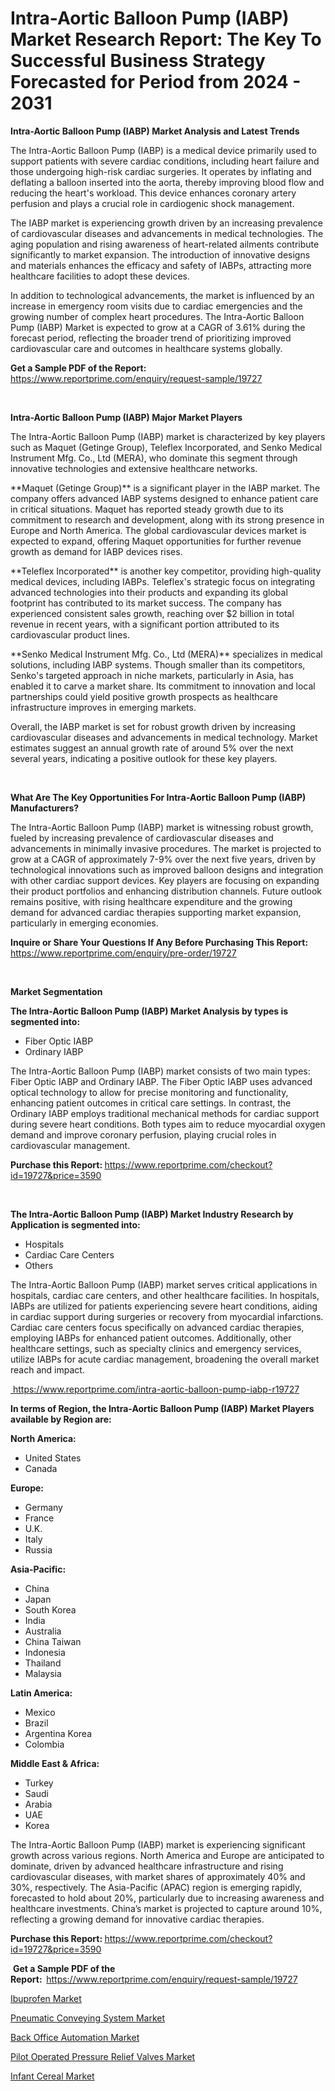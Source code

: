 <p><h1>Intra-Aortic Balloon Pump (IABP) Market Research Report: The Key To Successful Business Strategy Forecasted for Period from 2024 - 2031</h1></p><p><strong>Intra-Aortic Balloon Pump (IABP) Market Analysis and Latest Trends</strong></p>
<p><p>The Intra-Aortic Balloon Pump (IABP) is a medical device primarily used to support patients with severe cardiac conditions, including heart failure and those undergoing high-risk cardiac surgeries. It operates by inflating and deflating a balloon inserted into the aorta, thereby improving blood flow and reducing the heart's workload. This device enhances coronary artery perfusion and plays a crucial role in cardiogenic shock management.</p><p>The IABP market is experiencing growth driven by an increasing prevalence of cardiovascular diseases and advancements in medical technologies. The aging population and rising awareness of heart-related ailments contribute significantly to market expansion. The introduction of innovative designs and materials enhances the efficacy and safety of IABPs, attracting more healthcare facilities to adopt these devices.</p><p>In addition to technological advancements, the market is influenced by an increase in emergency room visits due to cardiac emergencies and the growing number of complex heart procedures. The Intra-Aortic Balloon Pump (IABP) Market is expected to grow at a CAGR of 3.61% during the forecast period, reflecting the broader trend of prioritizing improved cardiovascular care and outcomes in healthcare systems globally.</p></p>
<p><strong>Get a Sample PDF of the Report:&nbsp;</strong> <a href="https://www.reportprime.com/enquiry/request-sample/19727?utm_campaign=24&utm_medium=2&utm_source=Github&utm_content=ia&utm_term=02122024&utm_id=intra-aortic-balloon-pump-iabp">https://www.reportprime.com/enquiry/request-sample/19727</a></p>
<p>&nbsp;</p>
<p><strong>Intra-Aortic Balloon Pump (IABP) Major Market Players</strong></p>
<p><p>The Intra-Aortic Balloon Pump (IABP) market is characterized by key players such as Maquet (Getinge Group), Teleflex Incorporated, and Senko Medical Instrument Mfg. Co., Ltd (MERA), who dominate this segment through innovative technologies and extensive healthcare networks.</p><p>**Maquet (Getinge Group)** is a significant player in the IABP market. The company offers advanced IABP systems designed to enhance patient care in critical situations. Maquet has reported steady growth due to its commitment to research and development, along with its strong presence in Europe and North America. The global cardiovascular devices market is expected to expand, offering Maquet opportunities for further revenue growth as demand for IABP devices rises.</p><p>**Teleflex Incorporated** is another key competitor, providing high-quality medical devices, including IABPs. Teleflex's strategic focus on integrating advanced technologies into their products and expanding its global footprint has contributed to its market success. The company has experienced consistent sales growth, reaching over $2 billion in total revenue in recent years, with a significant portion attributed to its cardiovascular product lines.</p><p>**Senko Medical Instrument Mfg. Co., Ltd (MERA)** specializes in medical solutions, including IABP systems. Though smaller than its competitors, Senko's targeted approach in niche markets, particularly in Asia, has enabled it to carve a market share. Its commitment to innovation and local partnerships could yield positive growth prospects as healthcare infrastructure improves in emerging markets.</p><p>Overall, the IABP market is set for robust growth driven by increasing cardiovascular diseases and advancements in medical technology. Market estimates suggest an annual growth rate of around 5% over the next several years, indicating a positive outlook for these key players.</p></p>
<p>&nbsp;</p>
<p><strong>What Are The Key Opportunities For Intra-Aortic Balloon Pump (IABP) Manufacturers?</strong></p>
<p><p>The Intra-Aortic Balloon Pump (IABP) market is witnessing robust growth, fueled by increasing prevalence of cardiovascular diseases and advancements in minimally invasive procedures. The market is projected to grow at a CAGR of approximately 7-9% over the next five years, driven by technological innovations such as improved balloon designs and integration with other cardiac support devices. Key players are focusing on expanding their product portfolios and enhancing distribution channels. Future outlook remains positive, with rising healthcare expenditure and the growing demand for advanced cardiac therapies supporting market expansion, particularly in emerging economies.</p></p>
<p><strong>Inquire or Share Your Questions If Any Before Purchasing This Report:</strong> <a href="https://www.reportprime.com/enquiry/pre-order/19727?utm_campaign=24&utm_medium=2&utm_source=Github&utm_content=ia&utm_term=02122024&utm_id=intra-aortic-balloon-pump-iabp">https://www.reportprime.com/enquiry/pre-order/19727</a></p>
<p>&nbsp;</p>
<p><strong>Market Segmentation</strong></p>
<p><strong>The Intra-Aortic Balloon Pump (IABP) Market Analysis by types is segmented into:</strong></p>
<p><ul><li>Fiber Optic IABP</li><li>Ordinary IABP</li></ul></p>
<p><p>The Intra-Aortic Balloon Pump (IABP) market consists of two main types: Fiber Optic IABP and Ordinary IABP. The Fiber Optic IABP uses advanced optical technology to allow for precise monitoring and functionality, enhancing patient outcomes in critical care settings. In contrast, the Ordinary IABP employs traditional mechanical methods for cardiac support during severe heart conditions. Both types aim to reduce myocardial oxygen demand and improve coronary perfusion, playing crucial roles in cardiovascular management.</p></p>
<p><strong>Purchase this Report:&nbsp;</strong><a href="https://www.reportprime.com/checkout?id=19727&price=3590&utm_campaign=24&utm_medium=2&utm_source=Github&utm_content=ia&utm_term=02122024&utm_id=intra-aortic-balloon-pump-iabp">https://www.reportprime.com/checkout?id=19727&price=3590</a></p>
<p>&nbsp;</p>
<p><strong>The Intra-Aortic Balloon Pump (IABP) Market Industry Research by Application is segmented into:</strong></p>
<p><ul><li>Hospitals</li><li>Cardiac Care Centers</li><li>Others</li></ul></p>
<p><p>The Intra-Aortic Balloon Pump (IABP) market serves critical applications in hospitals, cardiac care centers, and other healthcare facilities. In hospitals, IABPs are utilized for patients experiencing severe heart conditions, aiding in cardiac support during surgeries or recovery from myocardial infarctions. Cardiac care centers focus specifically on advanced cardiac therapies, employing IABPs for enhanced patient outcomes. Additionally, other healthcare settings, such as specialty clinics and emergency services, utilize IABPs for acute cardiac management, broadening the overall market reach and impact.</p></p>
<p><a href="https://www.reportprime.com/intra-aortic-balloon-pump-iabp-r19727?utm_campaign=24&utm_medium=2&utm_source=Github&utm_content=ia&utm_term=02122024&utm_id=intra-aortic-balloon-pump-iabp">&nbsp;https://www.reportprime.com/intra-aortic-balloon-pump-iabp-r19727</a></p>
<p><strong>In terms of Region, the Intra-Aortic Balloon Pump (IABP) Market Players available by Region are:</strong></p>
<p>
    <p> <strong> North America: </strong>
        <ul>
            <li>United States</li>
            <li>Canada</li>
        </ul>
        </p> 
    <p> <strong> Europe: </strong>
        <ul>
            <li>Germany</li>
            <li>France</li>
            <li>U.K.</li>
            <li>Italy</li>
            <li>Russia</li>
        </ul>
        </p> 
    <p> <strong> Asia-Pacific: </strong>
        <ul>
            <li>China</li>
            <li>Japan</li>
            <li>South Korea</li>
            <li>India</li>
            <li>Australia</li>
            <li>China Taiwan</li>
            <li>Indonesia</li>
            <li>Thailand</li>
            <li>Malaysia</li>
        </ul>
        </p> 
    <p> <strong> Latin America: </strong>
        <ul>
            <li>Mexico</li>
            <li>Brazil</li>
            <li>Argentina Korea</li>
            <li>Colombia</li>
        </ul>
        </p> 
    <p> <strong> Middle East & Africa: </strong>
        <ul>
            <li>Turkey</li>
            <li>Saudi</li>
            <li>Arabia</li>
            <li>UAE</li>
            <li>Korea</li>
        </ul>
    </p>
    </p>
<p><p>The Intra-Aortic Balloon Pump (IABP) market is experiencing significant growth across various regions. North America and Europe are anticipated to dominate, driven by advanced healthcare infrastructure and rising cardiovascular diseases, with market shares of approximately 40% and 30%, respectively. The Asia-Pacific (APAC) region is emerging rapidly, forecasted to hold about 20%, particularly due to increasing awareness and healthcare investments. China’s market is projected to capture around 10%, reflecting a growing demand for innovative cardiac therapies.</p></p>
<p><strong>Purchase this Report: </strong><a href="https://www.reportprime.com/checkout?id=19727&price=3590&utm_campaign=24&utm_medium=2&utm_source=Github&utm_content=ia&utm_term=02122024&utm_id=intra-aortic-balloon-pump-iabp">https://www.reportprime.com/checkout?id=19727&price=3590</a></p>
<p>&nbsp;<strong>Get a Sample PDF of the Report:&nbsp;&nbsp;</strong><a href="https://www.reportprime.com/enquiry/request-sample/19727?utm_campaign=24&utm_medium=2&utm_source=Github&utm_content=ia&utm_term=02122024&utm_id=intra-aortic-balloon-pump-iabp">https://www.reportprime.com/enquiry/request-sample/19727</a></p>
<p><strong></strong></p>
<p><p><a href="https://github.com/elizabethdagraca/Market-Research-Report-List-5/blob/main/ibuprofen-market.md?utm_campaign=24&utm_medium=2&utm_source=Github&utm_content=ia&utm_term=02122024&utm_id=intra-aortic-balloon-pump-iabp">Ibuprofen Market</a></p><p><a href="https://issuu.com/reportprime-2/docs/pneumatic-conveying-system-market-size-2030.pptx?utm_campaign=24&utm_medium=2&utm_source=Github&utm_content=ia&utm_term=02122024&utm_id=intra-aortic-balloon-pump-iabp">Pneumatic Conveying System Market</a></p><p><a href="https://issuu.com/reportprime-2/docs/back-office-automation-market-size-2030.pptx?utm_campaign=24&utm_medium=2&utm_source=Github&utm_content=ia&utm_term=02122024&utm_id=intra-aortic-balloon-pump-iabp">Back Office Automation Market</a></p><p><a href="https://www.linkedin.com/pulse/pilot-operated-pressure-relief-valves-market-global-share-i6ygf?utm_campaign=24&utm_medium=2&utm_source=Github&utm_content=ia&utm_term=02122024&utm_id=intra-aortic-balloon-pump-iabp">Pilot Operated Pressure Relief Valves Market</a></p><p><a href="https://www.linkedin.com/pulse/comprehensive-evaluation-infant-cereal-market-size-anticipating-z4unf?utm_campaign=24&utm_medium=2&utm_source=Github&utm_content=ia&utm_term=02122024&utm_id=intra-aortic-balloon-pump-iabp">Infant Cereal Market</a></p></p>